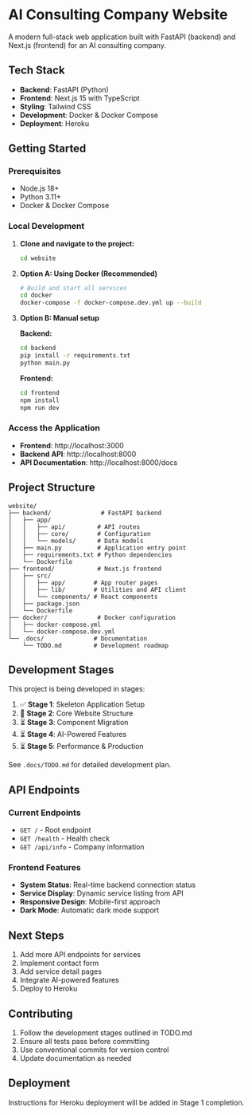 # AI Consulting Company Website

A modern full-stack web application built with FastAPI (backend) and Next.js (frontend) for an AI consulting company.

## Tech Stack

- **Backend**: FastAPI (Python)
- **Frontend**: Next.js 15 with TypeScript
- **Styling**: Tailwind CSS
- **Development**: Docker & Docker Compose
- **Deployment**: Heroku

## Getting Started

### Prerequisites

- Node.js 18+
- Python 3.11+
- Docker & Docker Compose

### Local Development

1. **Clone and navigate to the project:**
   ```bash
   cd website
   ```

2. **Option A: Using Docker (Recommended)**
   ```bash
   # Build and start all services
   cd docker
   docker-compose -f docker-compose.dev.yml up --build
   ```

3. **Option B: Manual setup**

   **Backend:**
   ```bash
   cd backend
   pip install -r requirements.txt
   python main.py
   ```

   **Frontend:**
   ```bash
   cd frontend
   npm install
   npm run dev
   ```

### Access the Application

- **Frontend**: http://localhost:3000
- **Backend API**: http://localhost:8000
- **API Documentation**: http://localhost:8000/docs

## Project Structure

```
website/
├── backend/              # FastAPI backend
│   ├── app/
│   │   ├── api/         # API routes
│   │   ├── core/        # Configuration
│   │   └── models/      # Data models
│   ├── main.py          # Application entry point
│   ├── requirements.txt # Python dependencies
│   └── Dockerfile
├── frontend/            # Next.js frontend
│   ├── src/
│   │   ├── app/        # App router pages
│   │   ├── lib/        # Utilities and API client
│   │   └── components/ # React components
│   ├── package.json
│   └── Dockerfile
├── docker/              # Docker configuration
│   ├── docker-compose.yml
│   └── docker-compose.dev.yml
└── .docs/              # Documentation
    └── TODO.md         # Development roadmap
```

## Development Stages

This project is being developed in stages:

1. ✅ **Stage 1**: Skeleton Application Setup
2. 🔄 **Stage 2**: Core Website Structure
3. ⏳ **Stage 3**: Component Migration
4. ⏳ **Stage 4**: AI-Powered Features
5. ⏳ **Stage 5**: Performance & Production

See `.docs/TODO.md` for detailed development plan.

## API Endpoints

### Current Endpoints

- `GET /` - Root endpoint
- `GET /health` - Health check
- `GET /api/info` - Company information

### Frontend Features

- **System Status**: Real-time backend connection status
- **Service Display**: Dynamic service listing from API
- **Responsive Design**: Mobile-first approach
- **Dark Mode**: Automatic dark mode support

## Next Steps

1. Add more API endpoints for services
2. Implement contact form
3. Add service detail pages
4. Integrate AI-powered features
5. Deploy to Heroku

## Contributing

1. Follow the development stages outlined in TODO.md
2. Ensure all tests pass before committing
3. Use conventional commits for version control
4. Update documentation as needed

## Deployment

Instructions for Heroku deployment will be added in Stage 1 completion.
